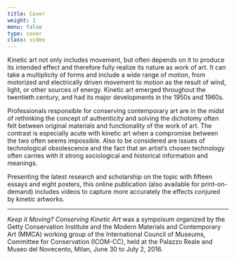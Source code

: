```yaml
---
title: Cover
weight: 1
menu: false
type: cover
class: video
---
```


Kinetic art not only includes movement, but often depends on it to produce its intended effect and therefore fully realize its nature as work of art. It can take a multiplicity of forms and include a wide range of motion, from motorized and electrically driven movement to motion as the result of wind, light, or other sources of energy. Kinetic art emerged throughout the twentieth century, and had its major developments in the 1950s and 1960s.

Professionals responsible for conserving contemporary art are in the midst of rethinking the concept of authenticity and solving the dichotomy often felt between original materials and functionality of the work of art. The contrast is especially acute with kinetic art when a compromise between the two often seems impossible. Also to be considered are issues of technological obsolescence and the fact that an artist’s chosen technology often carries with it strong sociological and historical information and meanings.

Presenting the latest research and scholarship on the topic with fifteen essays and eight posters, this online publication (also available for print-on-demand) includes videos to capture more accurately the effects conjured by kinetic artworks.

----

*Keep it Moving? Conserving Kinetic Art* was a sympoisum organized by the Getty Conservation Institute and the Modern Materials and Contemporary Art (MMCA) working group of the International Council of Museums, Committee for Conservation (ICOM-CC), held at the Palazzo Reale and Museo del Novecento, Milan, June 30 to July 2, 2016.